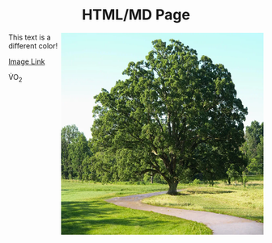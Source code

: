 <h1 align="center">HTML/MD Page</h1>  

<img align="right" src="ImageFolder/tree.jpg" alt="Tree Image" width="400" height="400"/> 

<p>This text is a different color!</p>

<a href="ImageFolder/tree.jgp">Image Link</a> 
<p>
  V&#x0307;O<sub>2</sub>
</p>
